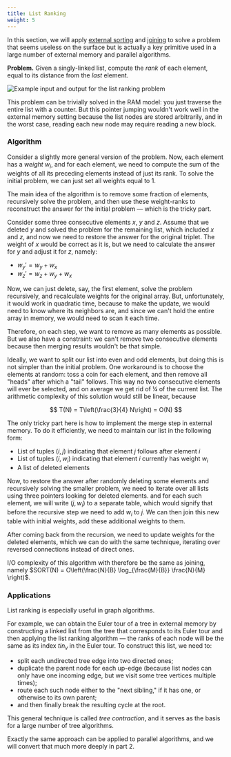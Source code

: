 ```yaml
---
title: List Ranking
weight: 5
---
```


In this section, we will apply [external sorting](../sorting) and [joining](../sorting#joining) to solve a problem that seems useless on the surface but is actually a key primitive used in a large number of external memory and parallel algorithms.

**Problem.** Given a singly-linked list, compute the *rank* of each element, equal to its distance from the *last* element.

![Example input and output for the list ranking problem](../img/list-ranking.png)

This problem can be trivially solved in the RAM model: you just traverse the entire list with a counter. But this pointer jumping wouldn't work well in the external memory setting because the list nodes are stored arbitrarily, and in the worst case, reading each new node may require reading a new block.

### Algorithm

Consider a slightly more general version of the problem. Now, each element has a *weight* $w_i$, and for each element, we need to compute the sum of the weights of all its preceding elements instead of just its rank. To solve the initial problem, we can just set all weights equal to 1.

The main idea of the algorithm is to remove some fraction of elements, recursively solve the problem, and then use these weight-ranks to reconstruct the answer for the initial problem — which is the tricky part.

Consider some three consecutive elements $x$, $y$ and $z$. Assume that we deleted $y$ and solved the problem for the remaining list, which included $x$ and $z$, and now we need to restore the answer for the original triplet. The weight of $x$ would be correct as it is, but we need to calculate the answer for $y$ and adjust it for $z$, namely:

- $w_y' = w_y + w_x$
- $w_z' = w_z + w_y + w_x$

Now, we can just delete, say, the first element, solve the problem recursively, and recalculate weights for the original array. But, unfortunately, it would work in quadratic time, because to make the update, we would need to know where its neighbors are, and since we can't hold the entire array in memory, we would need to scan it each time.

Therefore, on each step, we want to remove as many elements as possible. But we also have a constraint: we can't remove two consecutive elements because then merging results wouldn't be that simple.

Ideally, we want to split our list into even and odd elements, but doing this is not simpler than the initial problem. One workaround is to choose the elements at random: toss a coin for each element, and then remove all "heads" after which a "tail" follows. This way no two consecutive elements will ever be selected, and on average we get rid of ¼ of the current list. The arithmetic complexity of this solution would still be linear, because

$$
T(N) = T\left(\frac{3}{4} N\right) = O(N)
$$

The only tricky part here is how to implement the merge step in external memory. To do it efficiently, we need to maintain our list in the following form:

- List of tuples $(i, j)$ indicating that element $j$ follows after element $i$
- List of tuples $(i, w_i)$ indicating that element $i$ currently has weight $w_i$
- A list of deleted elements

Now, to restore the answer after randomly deleting some elements and recursively solving the smaller problem, we need to iterate over all lists using three pointers looking for deleted elements. and for each such element, we will write $(j, w_i)$ to a separate table, which would signify that before the recursive step we need to add $w_i$ to $j$. We can then join this new table with initial weights, add these additional weights to them.

After coming back from the recursion, we need to update weights for the deleted elements, which we can do with the same technique, iterating over reversed connections instead of direct ones.

I/O complexity of this algorithm with therefore be the same as joining, namely $SORT(N) = O\left(\frac{N}{B} \log_{\frac{M}{B}} \frac{N}{M} \right)$.

### Applications

List ranking is especially useful in graph algorithms.

For example, we can obtain the Euler tour of a tree in external memory by constructing a linked list from the tree that corresponds to its Euler tour and then applying the list ranking algorithm — the ranks of each node will be the same as its index $tin_v$ in the Euler tour. To construct this list, we need to:

- split each undirected tree edge into two directed ones;
- duplicate the parent node for each up-edge (because list nodes can only have one incoming edge, but we visit some tree vertices multiple times);
- route each such node either to the "next sibling," if it has one, or otherwise to its own parent;
- and then finally break the resulting cycle at the root.

This general technique is called *tree contraction*, and it serves as the basis for a large number of tree algorithms.

Exactly the same approach can be applied to parallel algorithms, and we will convert that much more deeply in part 2.
